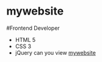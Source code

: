 # mywebsite
#Frontend Developer
- HTML 5
- CSS 3
- jQuery
can you view [mywebsite](https://nikedarkness.github.io/mywebsite/)
